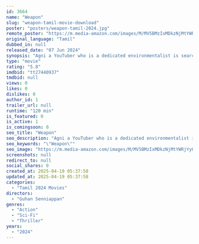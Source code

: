 ```yaml
---
id: 3664
name: "Weapon"
slug: "weapon-tamil-movie-download"
poster: "posters/weapon-tamil-2024.jpg"
remote_poster: "https://m.media-amazon.com/images/M/MV5BMzIxMDkzNjMtYWRjYy00MTFkLTk0M2EtY2Q3ZTEwZTI5MTFhXkEyXkFqcGc@._V1_SX300.jpg"
original_language: "Tamil"
dubbed_in: null
released_date: "07 Jun 2024"
synopsis: "Agni a YouTuber who is a dedicated environmentalist is searching for a superhuman (Mithran), to shoot and add as content for his channel. The journey is full of twists and turns as he is not the only one searching for him."
type: "movie"
rating: "5.8"
imdbid: "tt27440937"
tmdbid: null
views: 0
likes: 0
dislikes: 0
author_id: 1
trailer_url: null
runtime: "120 min"
is_featured: 0
is_active: 1
is_comingsoon: 0
seo_title: "Weapon"
seo_description: "Agni a YouTuber who is a dedicated environmentalist is searching for a superhuman (Mithran), to shoot and add as content for his channel. The journey is full of twists and turns as he is not the only one searching for him."
seo_keywords: "\"Weapon\""
seo_image: "https://m.media-amazon.com/images/M/MV5BMzIxMDkzNjMtYWRjYy00MTFkLTk0M2EtY2Q3ZTEwZTI5MTFhXkEyXkFqcGc@._V1_SX300.jpg"
screenshots: null
redirect_to: null
social_shares: 0
created_at: 2025-04-19 05:37:58
updated_at: 2025-04-19 05:37:58
categories:
  - "Tamil 2024 Movies"
directors:
  - "Guhan Senniappan"
genres:
  - "Action"
  - "Sci-Fi"
  - "Thriller"
years:
  - "2024"
---
```


